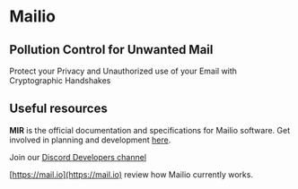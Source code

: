 # Mailio

## Pollution Control for Unwanted Mail

Protect your Privacy and Unauthorized use of your Email with Cryptographic Handshakes

## Useful resources

**MIR** is the official documentation and specifications for Mailio software. Get involved in planning and development [here](http://mirs.mail.io).

Join our [Discord Developers channel](https://discord.gg/rmHKPzdF)

[https://mail.io](https://mail.io) review how Mailio currently works. 
